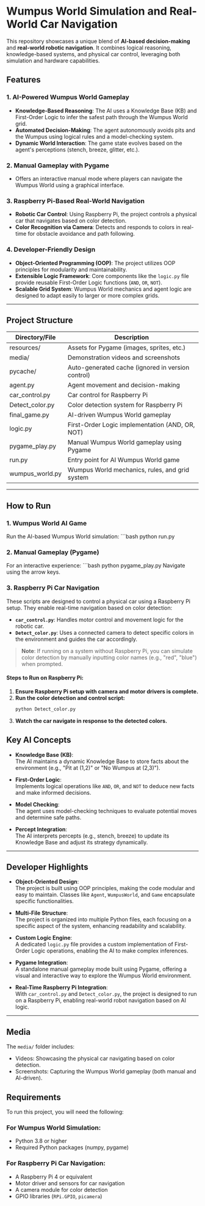 # Wumpus World Simulation and Real-World Car Navigation

This repository showcases a unique blend of **AI-based decision-making** and **real-world robotic navigation**. It combines logical reasoning, knowledge-based systems, and physical car control, leveraging both simulation and hardware capabilities.

## Features

### 1. **AI-Powered Wumpus World Gameplay**  
   - **Knowledge-Based Reasoning**: The AI uses a Knowledge Base (KB) and First-Order Logic to infer the safest path through the Wumpus World grid.  
   - **Automated Decision-Making**: The agent autonomously avoids pits and the Wumpus using logical rules and a model-checking system.  
   - **Dynamic World Interaction**: The game state evolves based on the agent's perceptions (stench, breeze, glitter, etc.).

### 2. **Manual Gameplay with Pygame**  
   - Offers an interactive manual mode where players can navigate the Wumpus World using a graphical interface.

### 3. **Raspberry Pi-Based Real-World Navigation**  
   - **Robotic Car Control**: Using Raspberry Pi, the project controls a physical car that navigates based on color detection.  
   - **Color Recognition via Camera**: Detects and responds to colors in real-time for obstacle avoidance and path following.

### 4. **Developer-Friendly Design**  
   - **Object-Oriented Programming (OOP)**: The project utilizes OOP principles for modularity and maintainability.  
   - **Extensible Logic Framework**: Core components like the `logic.py` file provide reusable First-Order Logic functions (`AND`, `OR`, `NOT`).  
   - **Scalable Grid System**: Wumpus World mechanics and agent logic are designed to adapt easily to larger or more complex grids.

---

## Project Structure

| Directory/File | Description |
|---|---|
| resources/ | Assets for Pygame (images, sprites, etc.) |
| media/ | Demonstration videos and screenshots |
| pycache/ | Auto-generated cache (ignored in version control) |
| agent.py | Agent movement and decision-making |
| car_control.py | Car control for Raspberry Pi |
| Detect_color.py | Color detection system for Raspberry Pi |
| final_game.py | AI-driven Wumpus World gameplay |
| logic.py | First-Order Logic implementation (AND, OR, NOT) |
| pygame_play.py | Manual Wumpus World gameplay using Pygame |
| run.py | Entry point for AI Wumpus World game |
| wumpus_world.py | Wumpus World mechanics, rules, and grid system |

---

## How to Run

### 1. **Wumpus World AI Game**
  Run the AI-based Wumpus World simulation:
    ```bash
    python run.py

### 2. **Manual Gameplay (Pygame)**
  For an interactive experience:
    ```bash
    python pygame_play.py
    Navigate using the arrow keys.

### 3. **Raspberry Pi Car Navigation**
These scripts are designed to control a physical car using a Raspberry Pi setup. They enable real-time navigation based on color detection:

- **`car_control.py`**: Handles motor control and movement logic for the robotic car.
- **`Detect_color.py`**: Uses a connected camera to detect specific colors in the environment and guides the car accordingly.

> **Note**: If running on a system without Raspberry Pi, you can simulate color detection by manually inputting color names (e.g., "red", "blue") when prompted.

#### Steps to Run on Raspberry Pi:
1. **Ensure Raspberry Pi setup with camera and motor drivers is complete.**
2. **Run the color detection and control script:**
   ```bash
   python Detect_color.py
3. **Watch the car navigate in response to the detected colors.**

## Key AI Concepts

- **Knowledge Base (KB)**:  
  The AI maintains a dynamic Knowledge Base to store facts about the environment (e.g., "Pit at (1,2)" or "No Wumpus at (2,3)").

- **First-Order Logic**:  
  Implements logical operations like `AND`, `OR`, and `NOT` to deduce new facts and make informed decisions.

- **Model Checking**:  
  The agent uses model-checking techniques to evaluate potential moves and determine safe paths.

- **Percept Integration**:  
  The AI interprets percepts (e.g., stench, breeze) to update its Knowledge Base and adjust its strategy dynamically.

---

## Developer Highlights

- **Object-Oriented Design**:  
  The project is built using OOP principles, making the code modular and easy to maintain. Classes like `Agent`, `WumpusWorld`, and `Game` encapsulate specific functionalities.

- **Multi-File Structure**:  
  The project is organized into multiple Python files, each focusing on a specific aspect of the system, enhancing readability and scalability.

- **Custom Logic Engine**:  
  A dedicated `logic.py` file provides a custom implementation of First-Order Logic operations, enabling the AI to make complex inferences.

- **Pygame Integration**:  
  A standalone manual gameplay mode built using Pygame, offering a visual and interactive way to explore the Wumpus World environment.

- **Real-Time Raspberry Pi Integration**:  
  With `car_control.py` and `Detect_color.py`, the project is designed to run on a Raspberry Pi, enabling real-world robot navigation based on AI logic.

---
## Media

The `media/` folder includes:

- Videos: Showcasing the physical car navigating based on color detection.
- Screenshots: Capturing the Wumpus World gameplay (both manual and AI-driven).

## Requirements

To run this project, you will need the following:

### For Wumpus World Simulation:

- Python 3.8 or higher
- Required Python packages (numpy, pygame)


### For Raspberry Pi Car Navigation:

- A Raspberry Pi 4 or equivalent
- Motor driver and sensors for car navigation
- A camera module for color detection
- GPIO libraries (`RPi.GPIO`, `picamera`)

